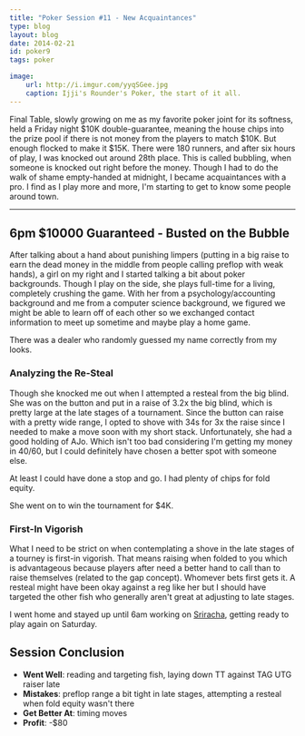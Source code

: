 ```yaml
---
title: "Poker Session #11 - New Acquaintances"
type: blog
layout: blog
date: 2014-02-21
id: poker9
tags: poker

image:
    url: http://i.imgur.com/yyqSGee.jpg
    caption: Ijji's Rounder's Poker, the start of it all.
---
```


Final Table, slowly growing on me as my favorite poker joint for its softness,
held a Friday night $10K double-guarantee, meaning the house chips into the
prize pool if there is not money from the players to match $10K.  But enough
flocked to make it $15K. There were 180 runners, and after six hours of play, I
was knocked out around 28th place. This is called bubbling, when someone is
knocked out right before the money. Though I had to do the walk of shame
empty-handed at midnight, I became acquaintances with a pro. I find as I play
more and more, I'm starting to get to know some people around town.

---

## 6pm $10000 Guaranteed - Busted on the Bubble

After talking about a hand about punishing limpers (putting in a big raise to
earn the dead money in the middle from people calling preflop with weak hands),
a girl on my right and I started talking a bit about poker backgrounds. Though
I play on the side, she plays full-time for a living, completely crushing the
game. With her from a psychology/accounting background and me from a computer
science background, we figured we might be able to learn off of each other so
we exchanged contact information to meet up sometime and maybe play a home
game.

There was a dealer who randomly guessed my name correctly from my looks.

### Analyzing the Re-Steal

Though she knocked me out when I attempted a resteal from the big blind.
She was on the button and put in a raise of 3.2x the big blind, which is
pretty large at the late stages of a tournament. Since the button can raise
with a pretty wide range, I opted to shove with 34s for 3x the raise since I
needed to make a move soon with my short stack. Unfortunately, she had a good
holding of AJo. Which isn't too bad considering I'm getting my money in 40/60,
but I could definitely have chosen a better spot with someone else.

At least I could have done a stop and go. I had plenty of chips for fold
equity.

She went on to win the tournament for $4K.

### First-In Vigorish

What I need to be strict on when contemplating a shove in the late stages of a
tourney is first-in vigorish. That means raising when folded to you which is
advantageous because players after need a better hand to call than to raise
themselves (related to the gap concept). Whomever bets first gets it. A resteal
might have been okay against a reg like her but I should have targeted the
other fish who generally aren't great at adjusting to late stages.

I went home and stayed up until 6am working on
[Sriracha](http://github.com/ngokevin/sriracha), getting ready to play again on
Saturday.

## Session Conclusion

- **Went Well**: reading and targeting fish, laying down TT against TAG UTG raiser late
- **Mistakes**: preflop range a bit tight in late stages, attempting a resteal when fold equity wasn't there
- **Get Better At**: timing moves
- **Profit**: -$80
